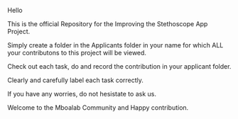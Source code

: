 Hello

This is the official Repository for the Improving the Stethoscope App Project.

Simply create a folder in the Applicants folder in your name for which ALL your contributons to this project will be viewed.

Check out each task, do and record the contribution in your applicant folder.

Clearly and carefully label each task correctly.

If you have any worries, do not hesistate to ask us.

Welcome to the Mboalab Community and Happy contribution.
